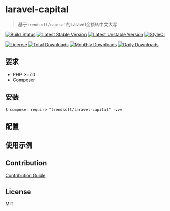 # laravel-capital

> 基于`trendsoft/capital`的Laravel金额转中文大写

[![Build Status](https://travis-ci.org/trendsoft/laravel-capital.svg?branch=master)](https://travis-ci.org/trendsoft/laravel-capital)
[![Latest Stable Version](https://poser.pugx.org/trendsoft/laravel-capital/v/stable)](https://packagist.org/packages/trendsoft/laravel-capital)
[![Latest Unstable Version](https://poser.pugx.org/trendsoft/laravel-capital/v/unstable)](https://packagist.org/packages/trendsoft/laravel-capital)
[![StyleCI](https://styleci.io/repos/113957453/shield?branch=master)](https://styleci.io/repos/113957453)

[![License](https://poser.pugx.org/trendsoft/laravel-capital/license)](https://packagist.org/packages/trendsoft/laravel-capital)
[![Total Downloads](https://poser.pugx.org/trendsoft/laravel-capital/downloads)](https://packagist.org/packages/trendsoft/laravel-capital)
[![Monthly Downloads](https://poser.pugx.org/trendsoft/laravel-capital/d/monthly)](https://packagist.org/packages/trendsoft/laravel-capital)
[![Daily Downloads](https://poser.pugx.org/trendsoft/laravel-capital/d/daily)](https://packagist.org/packages/trendsoft/laravel-capital)

## 要求
- PHP >=7.0
- Composer

## 安装

```
$ composer require "trendsoft/laravel-capital" -vvv
```

## 配置

## 使用示例

## Contribution

[Contribution Guide](.github/CONTRIBUTING.md)

## License
MIT
